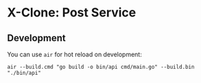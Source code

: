 # X-Clone: Post Service

## Development
You can use `air` for hot reload on development:
```
air --build.cmd "go build -o bin/api cmd/main.go" --build.bin "./bin/api"
```
